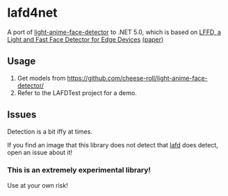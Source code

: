 # lafd4net

A port of [light-anime-face-detector](https://github.com/cheese-roll/light-anime-face-detector) to .NET 5.0, which is based on [LFFD, a Light and Fast Face Detector for Edge Devices](https://github.com/YonghaoHe/LFFD-A-Light-and-Fast-Face-Detector-for-Edge-Devices) [(paper)](https://arxiv.org/abs/1904.10633)

## Usage
1. Get models from https://github.com/cheese-roll/light-anime-face-detector/
2. Refer to the LAFDTest project for a demo.

## Issues
Detection is a bit iffy at times.

If you find an image that this library does not detect that [lafd](https://github.com/cheese-roll/light-anime-face-detector) does detect, open an issue about it!

### This is an extremely experimental library!
Use at your own risk!
